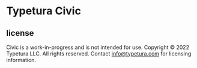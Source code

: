 # Typetura Civic

## license

Civic is a work-in-progress and is not intended for use. Copyright © 2022 Typetura LLC. All rights reserved. Contact info@typetura.com for licensing information.